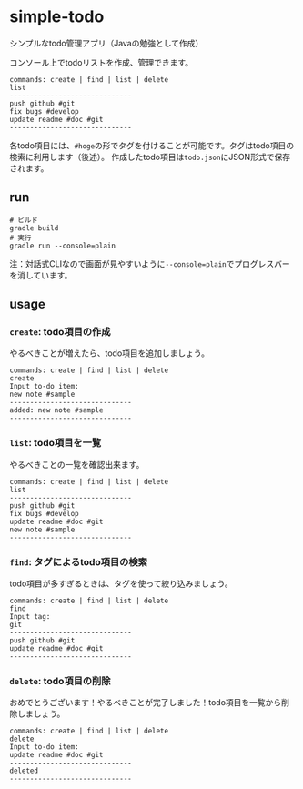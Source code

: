 # simple-todo

シンプルなtodo管理アプリ（Javaの勉強として作成）

コンソール上でtodoリストを作成、管理できます。

```
commands: create | find | list | delete
list
------------------------------
push github #git
fix bugs #develop
update readme #doc #git
------------------------------
```

各todo項目には、`#hoge`の形でタグを付けることが可能です。タグはtodo項目の検索に利用します（後述）。
作成したtodo項目は`todo.json`にJSON形式で保存されます。

## run

```
# ビルド
gradle build
# 実行
gradle run --console=plain
```

注：対話式CLIなので画面が見やすいように`--console=plain`でプログレスバーを消しています。

## usage
### `create`: todo項目の作成
やるべきことが増えたら、todo項目を追加しましょう。

```
commands: create | find | list | delete
create
Input to-do item:
new note #sample
------------------------------
added: new note #sample
------------------------------
```

### `list`: todo項目を一覧
やるべきことの一覧を確認出来ます。

```
commands: create | find | list | delete
list
------------------------------
push github #git
fix bugs #develop
update readme #doc #git
new note #sample
------------------------------
```

### `find`: タグによるtodo項目の検索
todo項目が多すぎるときは、タグを使って絞り込みましょう。

```
commands: create | find | list | delete
find
Input tag:
git
------------------------------
push github #git
update readme #doc #git
------------------------------
```


### `delete`: todo項目の削除
おめでとうございます！やるべきことが完了しました！todo項目を一覧から削除しましょう。

```
commands: create | find | list | delete
delete
Input to-do item:
update readme #doc #git
------------------------------
deleted
------------------------------
```
